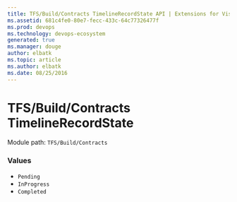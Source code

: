 ```yaml
---
title: TFS/Build/Contracts TimelineRecordState API | Extensions for Visual Studio Team Services
ms.assetid: 681c4fe0-80e7-fecc-433c-64c77326477f
ms.prod: devops
ms.technology: devops-ecosystem
generated: true
ms.manager: douge
author: elbatk
ms.topic: article
ms.author: elbatk
ms.date: 08/25/2016
---
```


# TFS/Build/Contracts TimelineRecordState

Module path: `TFS/Build/Contracts`

### Values

* `Pending` 
* `InProgress` 
* `Completed` 
